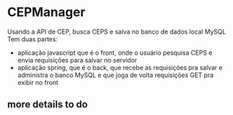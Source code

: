 # CEPManager
Usando a API de CEP, busca CEPS e salva no banco de dados local MySQL
Tem duas partes:  
- aplicação javascript que é o front, onde o usuário pesquisa CEPS e envia requisições para salvar no servidor  
- aplicação spring, que é o back, que recebe as requisições pra salvar e administra o banco MySQL e que joga de volta requisições GET pra exibir no front  

## more details to do  
